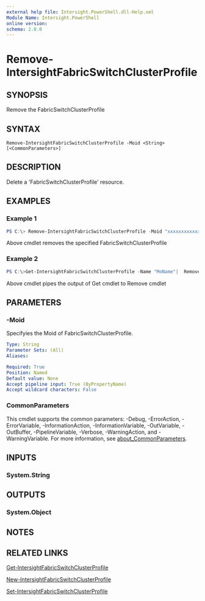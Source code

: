```yaml
---
external help file: Intersight.PowerShell.dll-Help.xml
Module Name: Intersight.PowerShell
online version:
schema: 2.0.0
---
```


# Remove-IntersightFabricSwitchClusterProfile

## SYNOPSIS
Remove the FabricSwitchClusterProfile

## SYNTAX

```
Remove-IntersightFabricSwitchClusterProfile -Moid <String> [<CommonParameters>]
```

## DESCRIPTION
Delete a &apos;FabricSwitchClusterProfile&apos; resource.

## EXAMPLES

### Example 1
```powershell
PS C:\> Remove-IntersightFabricSwitchClusterProfile -Moid "xxxxxxxxxxxxxxxxxxxxxxxxxxx"
```
Above cmdlet removes the specified FabricSwitchClusterProfile 

### Example 2
```powershell
PS C:\>Get-IntersightFabricSwitchClusterProfile -Name "MoName"|  Remove-IntersightFabricSwitchClusterProfile
```
Above cmdlet pipes the output of Get cmdlet to Remove cmdlet

## PARAMETERS

### -Moid
Specifyies the Moid of FabricSwitchClusterProfile.

```yaml
Type: String
Parameter Sets: (All)
Aliases:

Required: True
Position: Named
Default value: None
Accept pipeline input: True (ByPropertyName)
Accept wildcard characters: False
```

### CommonParameters
This cmdlet supports the common parameters: -Debug, -ErrorAction, -ErrorVariable, -InformationAction, -InformationVariable, -OutVariable, -OutBuffer, -PipelineVariable, -Verbose, -WarningAction, and -WarningVariable. For more information, see [about_CommonParameters](http://go.microsoft.com/fwlink/?LinkID=113216).

## INPUTS

### System.String

## OUTPUTS

### System.Object
## NOTES

## RELATED LINKS

[Get-IntersightFabricSwitchClusterProfile](./Get-IntersightFabricSwitchClusterProfile.md)

[New-IntersightFabricSwitchClusterProfile](./New-IntersightFabricSwitchClusterProfile.md)

[Set-IntersightFabricSwitchClusterProfile](./Set-IntersightFabricSwitchClusterProfile.md)


